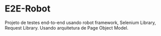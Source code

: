 # E2E-Robot
 Projeto de testes end-to-end usando robot framework, Selenium Library, Request Library. Usando arquitetura de Page Object Model. 
